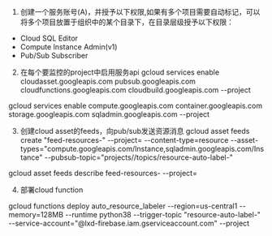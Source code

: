 1. 创建一个服务账号(A)，并授予以下权限,如果有多个项目需要自动标记，可以将多个项目放置于组织中的某个目录下，在目录层级授予以下权限：
- Cloud SQL Editor
- Compute Instance Admin(v1)
- Pub/Sub Subscriber

2. 在每个要监控的project中启用服务api
gcloud services enable cloudasset.googleapis.com pubsub.googleapis.com cloudfunctions.googleapis.com cloudbuild.googleapis.com --project <project-id>

gcloud services enable compute.googleapis.com container.googleapis.com storage.googleapis.com sqladmin.googleapis.com --project <project-id>


3. 创建cloud asset的feeds，向pub/sub发送资源消息
gcloud asset feeds create "feed-resources-<project-id>" --project=<project-id> --content-type=resource --asset-types="compute.googleapis.com/Instance,sqladmin.googleapis.com/Instance" --pubsub-topic="projects/<project-id>/topics/resource-auto-label-<project-id>"


gcloud asset feeds describe feed-resources-<project-id> --project=<project-id>


4. 部署cloud function

 gcloud functions deploy auto_resource_labeler --region=us-central1 --memory=128MB --runtime python38 --trigger-topic "resource-auto-label-<project-id>" --service-account="<A>@lxd-firebase.iam.gserviceaccount.com" --project <project-id>